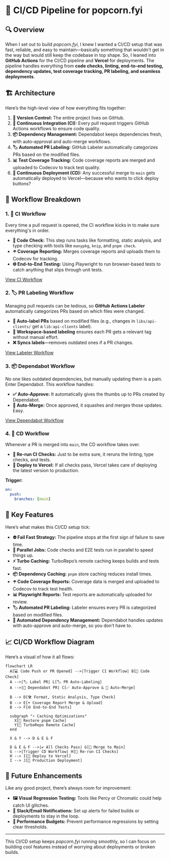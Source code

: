 # 🚀 CI/CD Pipeline for popcorn.fyi

## 🔍 Overview

When I set out to build _popcorn.fyi_, I knew I wanted a CI/CD setup that was fast, reliable, and easy to maintain—basically something that wouldn't get in the way but would still keep the codebase in top shape. So, I leaned into **GitHub Actions** for the CI/CD pipeline and **Vercel** for deployments. The pipeline handles everything from **code checks, linting, end-to-end testing, dependency updates, test coverage tracking, PR labeling, and seamless deployments**.

## 🏗️ Architecture

Here’s the high-level view of how everything fits together:

1. **🔧 Version Control:** The entire project lives on GitHub.
2. **🔄 Continuous Integration (CI):** Every pull request triggers GitHub Actions workflows to ensure code quality.
3. **📦 Dependency Management:** Dependabot keeps dependencies fresh, with auto-approval and auto-merge workflows.
4. **🏷️ Automated PR Labeling:** GitHub Labeler automatically categorizes PRs based on the modified files.
5. **📊 Test Coverage Tracking:** Code coverage reports are merged and uploaded to Codecov to track test quality.
6. **🚚 Continuous Deployment (CD):** Any successful merge to `main` gets automatically deployed to Vercel—because who wants to click deploy buttons?

## 🔁 Workflow Breakdown

### 1. **🧪 CI Workflow**

Every time a pull request is opened, the CI workflow kicks in to make sure everything's in order.

- **📝 Code Check:** This step runs tasks like formatting, static analysis, and type checking with tools like `manypkg`, `knip`, and `pnpm check`.
- **☂️ Coverage Reporting:** Merges coverage reports and uploads them to Codecov for tracking.
- **🌐 End-to-End Testing:** Using Playwright to run browser-based tests to catch anything that slips through unit tests.

[View CI Workflow](/.github/workflows/ci.yml)

### 2. **🏷️ PR Labeling Workflow**

Managing pull requests can be tedious, so **GitHub Actions Labeler** automatically categorizes PRs based on which files were changed.

- **🔄 Auto-label PRs** based on modified files (e.g., changes in `libs/api-clients/` get a `lib:api-clients` label).
- **📂 Workspace-based labeling** ensures each PR gets a relevant tag without manual effort.
- **❌ Syncs labels**—removes outdated ones if a PR changes.

[View Labeler Workflow](/.github/workflows/label-prs.yml)

### 3. **📦 Dependabot Workflow**

No one likes outdated dependencies, but manually updating them is a pain. Enter Dependabot. This workflow handles:

- **✅ Auto-Approve:** It automatically gives the thumbs up to PRs created by Dependabot.
- **🔀 Auto-Merge:** Once approved, it squashes and merges those updates. Easy.

[View Dependabot Workflow](/.github/workflows/dependabot.yml)

### 4. **🚚 CD Workflow**

Whenever a PR is merged into `main`, the CD workflow takes over.

- **🔁 Re-run CI Checks:** Just to be extra sure, it reruns the linting, type checks, and tests.
- **🚀 Deploy to Vercel:** If all checks pass, Vercel takes care of deploying the latest version to production.

**Trigger:**

```yaml
on:
  push:
    branches: [main]
```

## 🔑 Key Features

Here’s what makes this CI/CD setup tick:

- **⛔ Fail Fast Strategy:** The pipeline stops at the first sign of failure to save time.
- **🔀 Parallel Jobs:** Code checks and E2E tests run in parallel to speed things up.
- **⚡ Turbo Caching:** TurboRepo’s remote caching keeps builds and tests fast.
- **📦 Dependency Caching:** `pnpm` store caching reduces install times.
- **☂️ Code Coverage Reports:** Coverage data is merged and uploaded to Codecov to track test health.
- **📊 Playwright Reports:** Test reports are automatically uploaded for review.
- **🏷️ Automated PR Labeling:** Labeler ensures every PR is categorized based on modified files.
- **🤖 Automated Dependency Management:** Dependabot handles updates with auto-approve and auto-merge, so you don’t have to.

## 📈 CI/CD Workflow Diagram

Here’s a visual of how it all flows:

```mermaid
flowchart LR
  A[💻 Code Push or PR Opened] -->|Trigger CI Workflow| B[📝 Code Check]
  A -->|🏷️ Label PR| L[🏷️ PR Auto-Labeling]
  A -->|🔧 Dependabot PR| C[✅ Auto-Approve & 🔀 Auto-Merge]

  B --> D[🛠️ Format, Static Analysis, Type Check]
  B --> E[☂️ Coverage Report Merge & Upload]
  B --> F[🌐 End-to-End Tests]

  subgraph "⚡ Caching Optimizations"
    X[🔄 Restore pnpm Cache]
    Y[🚀 TurboRepo Remote Cache]
  end

  X & Y --> D & E & F

  D & E & F -->|✔️ All Checks Pass| G[🔀 Merge to Main]
  G -->|Trigger CD Workflow| H[🔁 Re-run CI Checks]
  H --> I[🚀 Deploy to Vercel]
  I --> J[🎉 Production Deployment]

```

## 🔮 Future Enhancements

Like any good project, there’s always room for improvement:

- **🖼️ Visual Regression Testing:** Tools like Percy or Chromatic could help catch UI glitches.
- **📢 Slack/Email Notifications:** Set up alerts for failed builds or deployments to stay in the loop.
- **🚦 Performance Budgets:** Prevent performance regressions by setting clear thresholds.

---

This CI/CD setup keeps _popcorn.fyi_ running smoothly, so I can focus on building cool features instead of worrying about deployments or broken builds.

